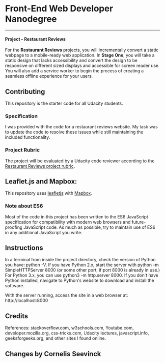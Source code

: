 # Front-End Web Developer Nanodegree
---
####  Project - Restaurant Reviews

For the **Restaurant Reviews** projects, you will incrementally convert a static webpage to a mobile-ready web application. In **Stage One**, you will take a static design that lacks accessibility and convert the design to be responsive on different sized displays and accessible for screen reader use. You will also add a service worker to begin the process of creating a seamless offline experience for your users.

## Contributing

This repository is the starter code for all Udacity students. 

### Specification

I was provided with the code for a restaurant reviews website. My task was to update the code to resolve these issues while still maintaining the included functionality.

### Project Rubric

The project will be evaluated by a Udacity code reviewer according to the [Restaurant Reviews project rubric](https://review.udacity.com/#!/rubrics/1090/view). 

## Leaflet.js and Mapbox:

This repository uses [leafletjs](https://leafletjs.com/) with [Mapbox](https://www.mapbox.com/). 

### Note about ES6

Most of the code in this project has been written to the ES6 JavaScript specification for compatibility with modern web browsers and future-proofing JavaScript code. As much as possible, try to maintain use of ES6 in any additional JavaScript you write.

## Instructions
In a terminal from inside the project directory, check the version of Python you have: python -V. If you have Python 2.x, start the server with python -m SimpleHTTPServer 8000 (or some other port, if port 8000 is already in use.) For Python 3.x, you can use python3 -m http.server 8000. If you don't have Python installed, navigate to Python's website to download and install the software.

With the server running, access the site in a web browser at: http://localhost:8000

## Credits
References: stackoverflow.com, w3schools.com, Youtube.com, developer.mozilla.org, css-tricks.com, Udacity lectures, javascript.info, geeksforgeeks.org, and other sites I found online.

## Changes by Cornelis Seevinck
